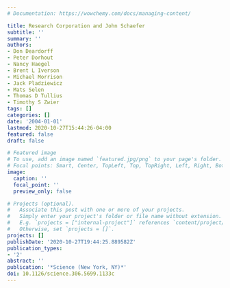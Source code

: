 ```yaml
---
# Documentation: https://wowchemy.com/docs/managing-content/

title: Research Corporation and John Schaefer
subtitle: ''
summary: ''
authors:
- Don Deardorff
- Peter Dorhout
- Nancy Haegel
- Brent L Iverson
- Michael Morrison
- Jack Pladziewicz
- Mats Selen
- Thomas D Tullius
- Timothy S Zwier
tags: []
categories: []
date: '2004-01-01'
lastmod: 2020-10-27T15:44:26-04:00
featured: false
draft: false

# Featured image
# To use, add an image named `featured.jpg/png` to your page's folder.
# Focal points: Smart, Center, TopLeft, Top, TopRight, Left, Right, BottomLeft, Bottom, BottomRight.
image:
  caption: ''
  focal_point: ''
  preview_only: false

# Projects (optional).
#   Associate this post with one or more of your projects.
#   Simply enter your project's folder or file name without extension.
#   E.g. `projects = ["internal-project"]` references `content/project/deep-learning/index.md`.
#   Otherwise, set `projects = []`.
projects: []
publishDate: '2020-10-27T19:44:25.889582Z'
publication_types:
- '2'
abstract: ''
publication: '*Science (New York, NY)*'
doi: 10.1126/science.306.5699.1133c
---
```

